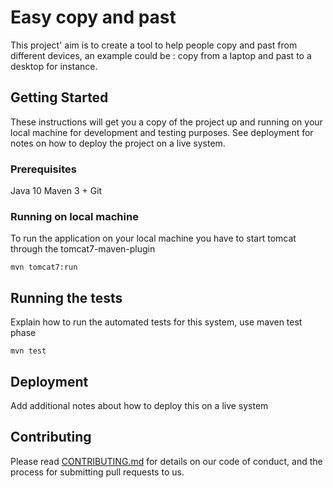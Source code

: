 # Easy copy and past

This project' aim is to create a tool to help people copy and past from different devices, an example could be : copy from a laptop and past to a desktop for instance.

## Getting Started

These instructions will get you a copy of the project up and running on your local machine for development and testing purposes. See deployment for notes on how to deploy the project on a live system.

### Prerequisites

Java 10
Maven 3 +
Git

### Running on local machine

To run the application on your local machine you have to start tomcat through the tomcat7-maven-plugin

```
mvn tomcat7:run
```

## Running the tests

Explain how to run the automated tests for this system, use maven test phase

```
mvn test
```

## Deployment

Add additional notes about how to deploy this on a live system

## Contributing

Please read [CONTRIBUTING.md](https://gist.github.com/PurpleBooth/b24679402957c63ec426) for details on our code of conduct, and the process for submitting pull requests to us.
